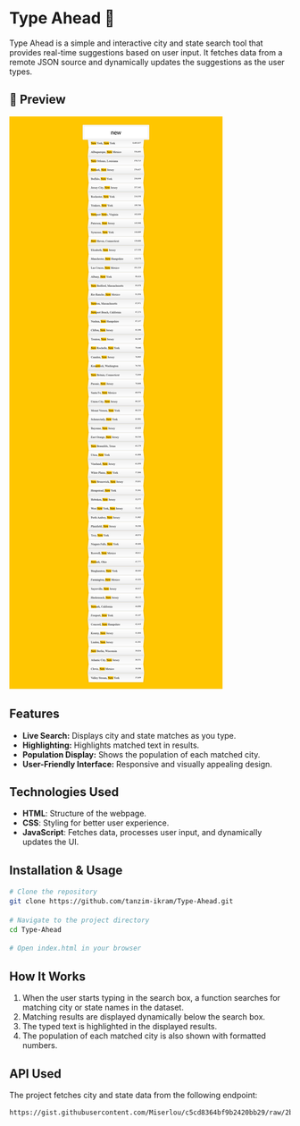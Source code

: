 # Type Ahead 👀

Type Ahead is a simple and interactive city and state search tool that provides real-time suggestions based on user input. It fetches data from a remote JSON source and dynamically updates the suggestions as the user types.

## **📸 Preview**  
![Type Ahead Preview](<Type Ahead.png>)

## Features
- **Live Search:** Displays city and state matches as you type.
- **Highlighting:** Highlights matched text in results.
- **Population Display:** Shows the population of each matched city.
- **User-Friendly Interface:** Responsive and visually appealing design.

## Technologies Used
- **HTML**: Structure of the webpage.
- **CSS**: Styling for better user experience.
- **JavaScript**: Fetches data, processes user input, and dynamically updates the UI.

## Installation & Usage
```sh
# Clone the repository
git clone https://github.com/tanzim-ikram/Type-Ahead.git

# Navigate to the project directory
cd Type-Ahead

# Open index.html in your browser
```

## How It Works
1. When the user starts typing in the search box, a function searches for matching city or state names in the dataset.
2. Matching results are displayed dynamically below the search box.
3. The typed text is highlighted in the displayed results.
4. The population of each matched city is also shown with formatted numbers.

## API Used
The project fetches city and state data from the following endpoint:
```sh
https://gist.githubusercontent.com/Miserlou/c5cd8364bf9b2420bb29/raw/2bf258763cdddd704f8ffd3ea9a3e81d25e2c6f6/cities.json
```